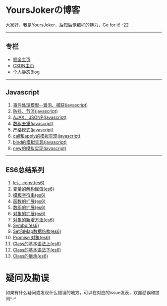 # YoursJokerの博客
大家好，我是YoursJoker，后知后觉编程的魅力，Go for it!
-22

---
## 专栏
- [掘金主页](https://juejin.im/user/5e80e762f265da47ef2f16c5)
- [CSDN主页](https://me.csdn.net/m0_46358229)
- [个人静态Blog](https://yoursjoker.github.io/)

---
## Javascript
1. [事件处理模型--冒泡、捕获(javascript)](https://github.com/YoursJoker/Blog/issues/7)
2. [防抖、节流(javascript)](https://github.com/YoursJoker/Blog/issues/9)
3. [AJAX、JSONP(javascript)](https://github.com/YoursJoker/Blog/issues/10)
4. [数组去重(javascript)](https://github.com/YoursJoker/Blog/issues/14)
5. [严格模式(javascript)](https://github.com/YoursJoker/Blog/issues/15)
6. [call和apply的模拟实现(javascript)](https://github.com/YoursJoker/Blog/issues/16)
7. [bind的模拟实现(javascript)](https://github.com/YoursJoker/Blog/issues/17)
8. [new的模拟实现(javascript)](https://github.com/YoursJoker/Blog/issues/18)
---
## ES6总结系列
1. [let、const(es6)](https://github.com/YoursJoker/Blog/issues/1)
2. [变量的解构赋值(es6)](https://github.com/YoursJoker/Blog/issues/2)
3. [模板字符串(es6)](https://github.com/YoursJoker/Blog/issues/3)
4. [函数的扩展(es6)](https://github.com/YoursJoker/Blog/issues/4)
5. [数组的扩展(es6)](https://github.com/YoursJoker/Blog/issues/5)
6. [对象的扩展(es6)](https://github.com/YoursJoker/Blog/issues/12)
7. [对象的新增方法(es6)](https://github.com/YoursJoker/Blog/issues/13)
8. [Symbol(es6)](https://github.com/YoursJoker/Blog/issues/6)
9. [Set和Map数据结构(es6)](https://github.com/YoursJoker/Blog/issues/8)
10. [Promise 对象(es6)](https://github.com/YoursJoker/Blog/issues/11)
11. [Class的基本语法上(es6)](https://github.com/YoursJoker/Blog/issues/19)
12. [Class的基本语法下(es6)](https://github.com/YoursJoker/Blog/issues/20)
13. [Class的继承(es6)](https://github.com/YoursJoker/Blog/issues/21)

# 疑问及勘误
如果有什么疑问或发现什么错误的地方，可以在对应的issue发表，欢迎勘误和提问^-^
